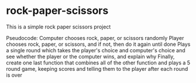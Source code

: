 # rock-paper-scissors
This is a simple rock paper scissors project

Pseudocode:
Computer chooses rock, paper, or scissors randomly
Player chooses rock, paper, or scissors, and if not, then do it again until done
Plays a single round which takes the player's choice and computer's choice and see whether the player or the computer wins, and explain why
Finally, create one last function that combines all of the other function and plays a 5 round game, keeping scores and telling them to the player after each round is over
